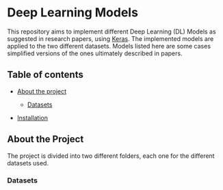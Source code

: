 # Deep Learning Models

This repository aims to implement different Deep Learning (DL) Models as suggested in research papers, using [Keras](https://keras.io/).
The implemented models are applied to the two different datasets. 
Models listed here are some cases simplified versions of the ones ultimately described in papers.

## Table of contents
- [About the project](#about-the-project)
    - [Datasets](#datasets)
    
- [Installation](#installation)


## About the Project
The project is divided into two different folders, each one for the different datasets used. 

### Datasets










